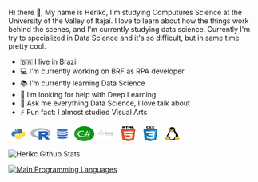 Hi there 👋, My name is Herikc, I'm studying Computures Science at the University of the Valley of Itajaí. I love to learn about how the things work behind the scenes, and I'm currently studying data science. Currently I'm try to specialized in Data Science and it's so difficult, but in same time pretty cool.

- 🇧🇷 I live in Brazil
- 💻 I’m currently working on BRF as RPA developer
- 📚 I’m currently learning Data Science
- 🤔 I’m looking for help with Deep Learning
- 💬 Ask me everything Data Science, I love talk about
- ⚡ Fun fact: I almost studied Visual Arts

<code><img height="30" width="40" src="https://raw.githubusercontent.com/github/explore/80688e429a7d4ef2fca1e82350fe8e3517d3494d/topics/python/python.png"></code>
<code><img height="30" width="40" src="https://raw.githubusercontent.com/github/explore/80688e429a7d4ef2fca1e82350fe8e3517d3494d/topics/r/r.png"></code>
<code><img height="30" width="40" src="https://raw.githubusercontent.com/github/explore/80688e429a7d4ef2fca1e82350fe8e3517d3494d/topics/sql/sql.png"></code>
<code><img height="30" width="40" src="https://raw.githubusercontent.com/github/explore/80688e429a7d4ef2fca1e82350fe8e3517d3494d/topics/csharp/csharp.png"></code>
<code><img height="30" width="40" src="https://raw.githubusercontent.com/github/explore/80688e429a7d4ef2fca1e82350fe8e3517d3494d/topics/java/java.png"></code>
<code><img height="30" width="40" src="https://raw.githubusercontent.com/github/explore/80688e429a7d4ef2fca1e82350fe8e3517d3494d/topics/html/html.png"></code>
<code><img height="30" width="40" src="https://raw.githubusercontent.com/github/explore/80688e429a7d4ef2fca1e82350fe8e3517d3494d/topics/css/css.png"></code>
<code><img height="30" width="40" src="https://raw.githubusercontent.com/github/explore/80688e429a7d4ef2fca1e82350fe8e3517d3494d/topics/linux/linux.png"></code>


![Herikc Github Stats](https://github-readme-stats.vercel.app/api?username=Herikc2&show_icons=true&count_private=true&hide=stars&include_all_commits=true&theme=dark)

[![Main Programming Languages](https://github-readme-stats.vercel.app/api/top-langs/?username=Herikc2&layout=compact&theme=dark)](https://github.com/carlosebmachado/github-readme-stats)
